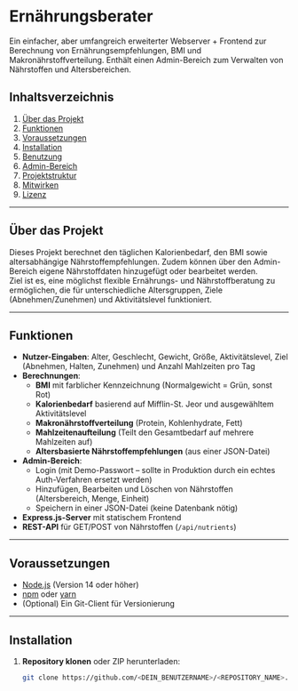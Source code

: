 # Ernährungsberater

Ein einfacher, aber umfangreich erweiterter Webserver + Frontend zur Berechnung von Ernährungsempfehlungen, BMI und Makronährstoffverteilung. Enthält einen Admin-Bereich zum Verwalten von Nährstoffen und Altersbereichen.

## Inhaltsverzeichnis

1. [Über das Projekt](#über-das-projekt)  
2. [Funktionen](#funktionen)  
3. [Voraussetzungen](#voraussetzungen)  
4. [Installation](#installation)  
5. [Benutzung](#benutzung)  
6. [Admin-Bereich](#admin-bereich)  
7. [Projektstruktur](#projektstruktur)  
8. [Mitwirken](#mitwirken)  
9. [Lizenz](#lizenz)

---

## Über das Projekt

Dieses Projekt berechnet den täglichen Kalorienbedarf, den BMI sowie altersabhängige Nährstoffempfehlungen. Zudem können über den Admin-Bereich eigene Nährstoffdaten hinzugefügt oder bearbeitet werden.  
Ziel ist es, eine möglichst flexible Ernährungs- und Nährstoffberatung zu ermöglichen, die für unterschiedliche Altersgruppen, Ziele (Abnehmen/Zunehmen) und Aktivitätslevel funktioniert.

---

## Funktionen

- **Nutzer-Eingaben**: Alter, Geschlecht, Gewicht, Größe, Aktivitätslevel, Ziel (Abnehmen, Halten, Zunehmen) und Anzahl Mahlzeiten pro Tag  
- **Berechnungen**:
  - **BMI** mit farblicher Kennzeichnung (Normalgewicht = Grün, sonst Rot)  
  - **Kalorienbedarf** basierend auf Mifflin-St. Jeor und ausgewähltem Aktivitätslevel  
  - **Makronährstoffverteilung** (Protein, Kohlenhydrate, Fett)  
  - **Mahlzeitenaufteilung** (Teilt den Gesamtbedarf auf mehrere Mahlzeiten auf)  
  - **Altersbasierte Nährstoffempfehlungen** (aus einer JSON-Datei)  
- **Admin-Bereich**:
  - Login (mit Demo-Passwort – sollte in Produktion durch ein echtes Auth-Verfahren ersetzt werden)  
  - Hinzufügen, Bearbeiten und Löschen von Nährstoffen (Altersbereich, Menge, Einheit)  
  - Speichern in einer JSON-Datei (keine Datenbank nötig)  
- **Express.js-Server** mit statischem Frontend  
- **REST-API** für GET/POST von Nährstoffen (`/api/nutrients`)

---

## Voraussetzungen

- [Node.js](https://nodejs.org/) (Version 14 oder höher)  
- [npm](https://www.npmjs.com/) oder [yarn](https://yarnpkg.com/)  
- (Optional) Ein Git-Client für Versionierung

---

## Installation

1. **Repository klonen** oder ZIP herunterladen:
   ```bash
   git clone https://github.com/<DEIN_BENUTZERNAME>/<REPOSITORY_NAME>.git
